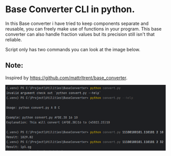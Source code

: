 # Base Converter CLI in python.

In this Base converter i have tried to keep components separate and reusable, you can freely make use of 
functions in your program. This base converter can also handle fraction values but its precision still isn't
that reliable.

Script only has two commands you can look at the image below.

## Note:
Inspired by https://github.com/mattrltrent/base_converter.

![sample.png](img.png)



